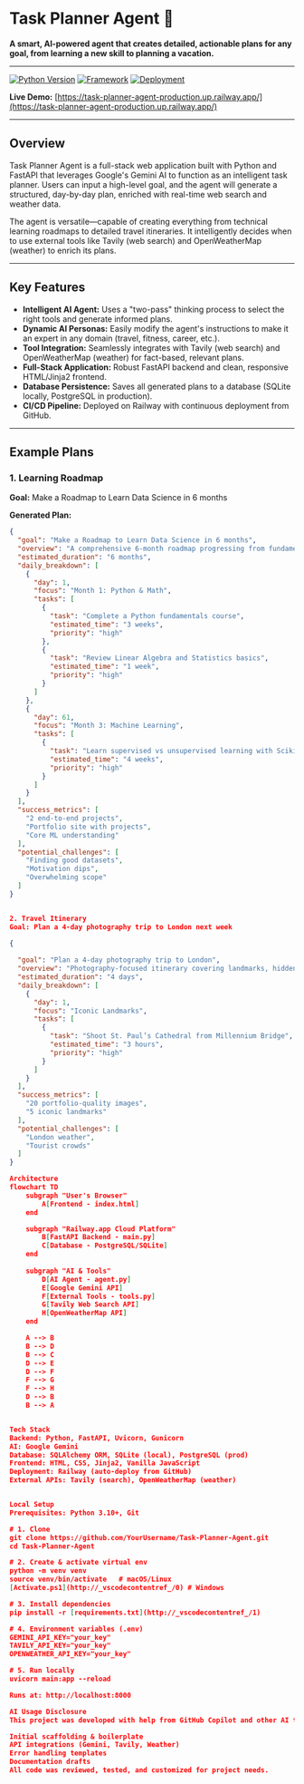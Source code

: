# Task Planner Agent 🚀

**A smart, AI-powered agent that creates detailed, actionable plans for any goal, from learning a new skill to planning a vacation.**

---

[![Python Version](https://img.shields.io/badge/Python-3.12-blue.svg)](https://www.python.org/downloads/)
[![Framework](https://img.shields.io/badge/Framework-FastAPI-green.svg)](https://fastapi.tiangolo.com/)
[![Deployment](https://img.shields.io/badge/Deployed%20on-Railway-lightgrey.svg)](https://railway.app/)

**Live Demo:** [https://task-planner-agent-production.up.railway.app/](https://task-planner-agent-production.up.railway.app/)

---

## Overview

Task Planner Agent is a full-stack web application built with Python and FastAPI that leverages Google's Gemini AI to function as an intelligent task planner. Users can input a high-level goal, and the agent will generate a structured, day-by-day plan, enriched with real-time web search and weather data.

The agent is versatile—capable of creating everything from technical learning roadmaps to detailed travel itineraries. It intelligently decides when to use external tools like Tavily (web search) and OpenWeatherMap (weather) to enrich its plans.

---

## Key Features

- **Intelligent AI Agent:** Uses a "two-pass" thinking process to select the right tools and generate informed plans.
- **Dynamic AI Personas:** Easily modify the agent's instructions to make it an expert in any domain (travel, fitness, career, etc.).
- **Tool Integration:** Seamlessly integrates with Tavily (web search) and OpenWeatherMap (weather) for fact-based, relevant plans.
- **Full-Stack Application:** Robust FastAPI backend and clean, responsive HTML/Jinja2 frontend.
- **Database Persistence:** Saves all generated plans to a database (SQLite locally, PostgreSQL in production).
- **CI/CD Pipeline:** Deployed on Railway with continuous deployment from GitHub.

---

## Example Plans

### 1. Learning Roadmap

**Goal:** Make a Roadmap to Learn Data Science in 6 months

**Generated Plan:**
```json
{
  "goal": "Make a Roadmap to Learn Data Science in 6 months",
  "overview": "A comprehensive 6-month roadmap progressing from fundamentals to advanced projects.",
  "estimated_duration": "6 months",
  "daily_breakdown": [
    {
      "day": 1,
      "focus": "Month 1: Python & Math",
      "tasks": [
        {
          "task": "Complete a Python fundamentals course",
          "estimated_time": "3 weeks",
          "priority": "high"
        },
        {
          "task": "Review Linear Algebra and Statistics basics",
          "estimated_time": "1 week",
          "priority": "high"
        }
      ]
    },
    {
      "day": 61,
      "focus": "Month 3: Machine Learning",
      "tasks": [
        {
          "task": "Learn supervised vs unsupervised learning with Scikit-learn",
          "estimated_time": "4 weeks",
          "priority": "high"
        }
      ]
    }
  ],
  "success_metrics": [
    "2 end-to-end projects",
    "Portfolio site with projects",
    "Core ML understanding"
  ],
  "potential_challenges": [
    "Finding good datasets",
    "Motivation dips",
    "Overwhelming scope"
  ]
}


2. Travel Itinerary
Goal: Plan a 4-day photography trip to London next week

{
  
  "goal": "Plan a 4-day photography trip to London",
  "overview": "Photography-focused itinerary covering landmarks, hidden gems, and street life.",
  "estimated_duration": "4 days",
  "daily_breakdown": [
    {
      "day": 1,
      "focus": "Iconic Landmarks",
      "tasks": [
        {
          "task": "Shoot St. Paul’s Cathedral from Millennium Bridge",
          "estimated_time": "3 hours",
          "priority": "high"
        }
      ]
    }
  ],
  "success_metrics": [
    "20 portfolio-quality images",
    "5 iconic landmarks"
  ],
  "potential_challenges": [
    "London weather",
    "Tourist crowds"
  ]
}

Architecture
flowchart TD
    subgraph "User's Browser"
        A[Frontend - index.html]
    end

    subgraph "Railway.app Cloud Platform"
        B[FastAPI Backend - main.py]
        C[Database - PostgreSQL/SQLite]
    end
    
    subgraph "AI & Tools"
        D[AI Agent - agent.py]
        E[Google Gemini API]
        F[External Tools - tools.py]
        G[Tavily Web Search API]
        H[OpenWeatherMap API]
    end

    A --> B
    B --> D
    B --> C
    D --> E
    D --> F
    F --> G
    F --> H
    D --> B
    B --> A


Tech Stack
Backend: Python, FastAPI, Uvicorn, Gunicorn
AI: Google Gemini
Database: SQLAlchemy ORM, SQLite (local), PostgreSQL (prod)
Frontend: HTML, CSS, Jinja2, Vanilla JavaScript
Deployment: Railway (auto-deploy from GitHub)
External APIs: Tavily (search), OpenWeatherMap (weather)


Local Setup
Prerequisites: Python 3.10+, Git

# 1. Clone
git clone https://github.com/YourUsername/Task-Planner-Agent.git
cd Task-Planner-Agent

# 2. Create & activate virtual env
python -m venv venv
source venv/bin/activate   # macOS/Linux
[Activate.ps1](http://_vscodecontentref_/0) # Windows

# 3. Install dependencies
pip install -r [requirements.txt](http://_vscodecontentref_/1)

# 4. Environment variables (.env)
GEMINI_API_KEY="your_key"
TAVILY_API_KEY="your_key"
OPENWEATHER_API_KEY="your_key"

# 5. Run locally
uvicorn main:app --reload

Runs at: http://localhost:8000

AI Usage Disclosure
This project was developed with help from GitHub Copilot and other AI tools for:

Initial scaffolding & boilerplate
API integrations (Gemini, Tavily, Weather)
Error handling templates
Documentation drafts
All code was reviewed, tested, and customized for project needs.
